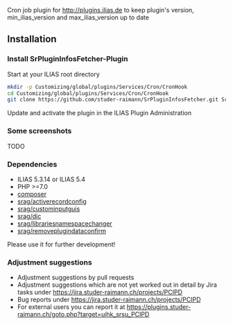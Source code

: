 Cron job plugin for http://plugins.ilias.de to keep plugin's version, min_ilias_version and max_ilias_version up to date

## Installation

### Install SrPluginInfosFetcher-Plugin
Start at your ILIAS root directory
```bash
mkdir -p Customizing/global/plugins/Services/Cron/CronHook
cd Customizing/global/plugins/Services/Cron/CronHook
git clone https://github.com/studer-raimann/SrPluginInfosFetcher.git SrPluginInfosFetcher
```
Update and activate the plugin in the ILIAS Plugin Administration

### Some screenshots
TODO

### Dependencies
* ILIAS 5.3.14 or ILIAS 5.4
* PHP >=7.0
* [composer](https://getcomposer.org)
* [srag/activerecordconfig](https://packagist.org/packages/srag/activerecordconfig)
* [srag/custominputguis](https://packagist.org/packages/srag/custominputguis)
* [srag/dic](https://packagist.org/packages/srag/dic)
* [srag/librariesnamespacechanger](https://packagist.org/packages/srag/librariesnamespacechanger)
* [srag/removeplugindataconfirm](https://packagist.org/packages/srag/removeplugindataconfirm)

Please use it for further development!

### Adjustment suggestions
* Adjustment suggestions by pull requests
* Adjustment suggestions which are not yet worked out in detail by Jira tasks under https://jira.studer-raimann.ch/projects/PCIPD
* Bug reports under https://jira.studer-raimann.ch/projects/PCIPD
* For external users you can report it at https://plugins.studer-raimann.ch/goto.php?target=uihk_srsu_PCIPD
